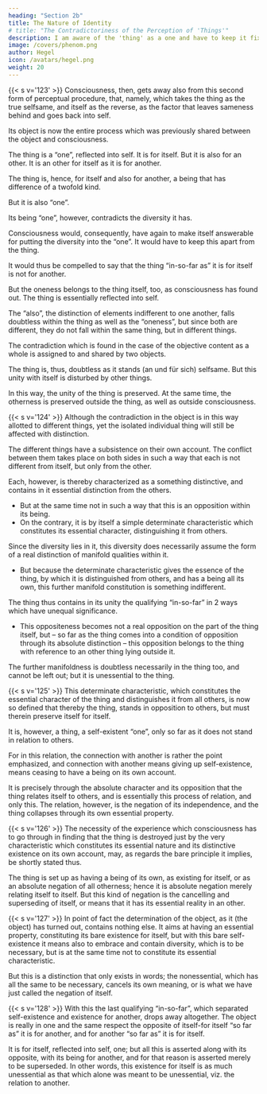 ```yaml
---
heading: "Section 2b"
title: The Nature of Identity
# title: "The Contradictoriness of the Perception of 'Things'"
description: I am aware of the 'thing' as a one and have to keep it fixed in this true character as 'one'
image: /covers/phenom.png
author: Hegel
icon: /avatars/hegel.png
weight: 20
---
```




{{< s v='123' >}}  Consciousness, then, gets away also from this second form of perceptual procedure, that, namely, which takes the thing as the true selfsame, and itself as the reverse, as the factor that leaves sameness behind and goes back into self.

Its object is now the entire process which was previously shared between the object and consciousness.

The thing is a “one”, reflected into self. It is for itself. But it is also for an other. It is an other for itself as it is for another. 

The thing is, hence, for itself and also for another, a being that has difference of a twofold kind. 

But it is also “one”. 

Its being “one”, however, contradicts the diversity it has. 

Consciousness would, consequently, have again to make itself answerable for putting the diversity into the “one”. It would have to keep this apart from the thing. 

It would thus be compelled to say that the thing “in-so-far as” it is for itself is not for another. 

But the oneness belongs to the thing itself, too, as consciousness has found out. The thing is essentially reflected into self. 

The “also”, the distinction of elements indifferent to one another, falls doubtless within the thing as well as the “oneness”, but since both are different, they do not fall within the same thing, but in different things. 

The contradiction which is found in the case of the objective content as a whole is assigned to and shared by two objects. 

The thing is, thus, doubtless as it stands (an und für sich) selfsame. But this unity with itself is disturbed by other things. 

In this way, the unity of the thing is preserved. At the same time, the otherness is preserved outside the thing, as well as outside consciousness.


{{< s v='124' >}} Although the contradiction in the object is in this way allotted to different things, yet the isolated individual thing will still be affected with distinction. 

The different things have a subsistence on their own account. The conflict between them takes place on both sides in such a way that each is not different from itself, but only from the other.

Each, however, is thereby characterized as a something distinctive, and contains in it essential distinction from the others.
- But at the same time not in such a way that this is an opposition within its being.
- On the contrary, it is by itself a simple determinate characteristic which constitutes its essential character, distinguishing it from others. 

Since the diversity lies in it, this diversity does necessarily assume the form of a real distinction of manifold qualities within it. 
- But because the determinate characteristic gives the essence of the thing, by which it is distinguished from others, and has a being all its own, this further manifold constitution is something indifferent. 

The thing thus contains in its unity the qualifying “in-so-far” in 2 ways which have unequal significance.
- This oppositeness becomes not a real opposition on the part of the thing itself, but – so far as the thing comes into a condition of opposition through its absolute distinction – this opposition belongs to the thing with reference to an other thing lying outside it. 

The further manifoldness is doubtless necessarily in the thing too, and cannot be left out; but it is unessential to the thing.


{{< s v='125' >}} This determinate characteristic, which constitutes the essential character of the thing and distinguishes it from all others, is now so defined that thereby the thing, stands in opposition to others, but must therein preserve itself for itself. 

It is, however, a thing, a self-existent “one”, only so far as it does not stand in relation to others.

For in this relation, the connection with another is rather the point emphasized, and connection with another means giving up self-existence, means ceasing to have a being on its own account. 

It is precisely through the absolute character and its opposition that the thing relates itself to others, and is essentially this process of relation, and only this. The relation, however, is the negation of its independence, and the thing collapses through its own essential property.


{{< s v='126' >}} The necessity of the experience which consciousness has to go through in finding that the thing is destroyed just by the very characteristic which constitutes its essential nature and its distinctive existence on its own account, may, as regards the bare principle it implies, be shortly stated thus. 

The thing is set up as having a being of its own, as existing for itself, or as an absolute negation of all otherness; hence it is absolute negation merely relating itself to itself. But this kind of negation is the cancelling and superseding of itself, or means that it has its essential reality in an other.


{{< s v='127' >}} In point of fact the determination of the object, as it (the object) has turned out, contains nothing else. It aims at having an essential property, constituting its bare existence for itself, but with this bare self-existence it means also to embrace and contain diversity, which is to be necessary, but is at the same time not to constitute its essential characteristic. 

But this is a distinction that only exists in words; the nonessential, which has all the same to be necessary, cancels its own meaning, or is what we have just called the negation of itself.


{{< s v='128' >}}  With this the last qualifying “in-so-far”, which separated self-existence and existence for another, drops away altogether. The object is really in one and the same respect the opposite of itself-for itself “so far as” it is for another, and for another “so far as” it is for itself.

It is for itself, reflected into self, one; but all this is asserted along with its opposite, with its being for another, and for that reason is asserted merely to be superseded. In other words, this existence for itself is as much unessential as that which alone was meant to be unessential, viz. the relation to another.

